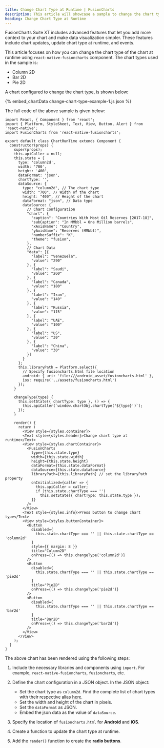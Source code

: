 ```yaml
---
title: Change Chart Type at Runtime | FusionCharts
description: This article will showcase a sample to change the chart type at runtime.
heading: Change Chart Type at Runtime
---
```


FusionCharts Suite XT includes advanced features that let you add more context to your chart and make data visualization simpler. These features include chart updates, update chart type at runtime, and events.

This article focuses on how you can change the chart type of the chart at runtime using `react-native-fusioncharts` component. The chart types used in the sample is:

* Column 2D
* Bar 2D
* Pie 2D

A chart configured to change the chart type, is shown below:

{% embed_chartData change-chart-type-example-1.js json %}

The full code of the above sample is given below:

```
import React, { Component } from 'react';
import { Platform, StyleSheet, Text, View, Button, Alert } from 'react-native';
import FusionCharts from 'react-native-fusioncharts';

export default class ChartRunTime extends Component {
  constructor(props) {
    super(props);
    this.apiCaller = null;
    this.state = {
      type: 'column2d',
      width: '700',
      height: '400',
      dataFormat: 'json',
      chartType: '',
      dataSource: {
        type: "column2d", // The chart type
        width: "700", // Width of the chart
        height: "400", // Height of the chart
        dataFormat: "json", // Data type
        dataSource: { 
          // Chart Configuration 
          "chart": {
            "caption": "Countries With Most Oil Reserves [2017-18]",
            "subCaption": "In MMbbl = One Million barrels",
            "xAxisName": "Country",
            "yAxisName": "Reserves (MMbbl)",
            "numberSuffix": "K",
            "theme": "fusion",
          },
          // Chart Data
          "data": [{
            "label": "Venezuela",
            "value": "290"
          }, {
            "label": "Saudi",
            "value": "260"
          }, {
            "label": "Canada",
            "value": "180"
          }, {
            "label": "Iran",
            "value": "140"
          }, {
            "label": "Russia",
            "value": "115"
          }, {
            "label": "UAE",
            "value": "100"
          }, {
            "label": "US",
            "value": "30"
          }, {
            "label": "China",
            "value": "30"
          }]
        }
      };
      this.libraryPath = Platform.select({
        // Specify fusioncharts.html file location
        android: { uri: 'file:///android_asset/fusioncharts.html' },
        ios: require('../assets/fusioncharts.html')
      });
    }

    changeType(type) {
      this.setState({ chartType: type }, () => {
        this.apiCaller(`window.chartObj.chartType('${type}')`);
      });
    }

    render() {
      return (
        <View style={styles.container}>
        <Text style={styles.header}>Change chart type at runtime</Text>
        <View style={styles.chartContainer}>
          <FusionCharts
            type={this.state.type}
            width={this.state.width}
            height={this.state.height}
            dataFormat={this.state.dataFormat}
            dataSource={this.state.dataSource}
            libraryPath={this.libraryPath} // set the libraryPath property
            onInitialized={caller => {
              this.apiCaller = caller;
              if (this.state.chartType === '')
                this.setState({ chartType: this.state.type });
            }}
          />
        </View>
        <Text style={styles.info}>Press button to change chart type</Text>
        <View style={styles.buttonContainer}>
          <Button
            disabled={
              this.state.chartType === '' || this.state.chartType == 'column2d'
            }
            style={{ margin: 8 }}
            title="Column2D"
            onPress={() => this.changeType('column2d')}
          />
          <Button
            disabled={
              this.state.chartType === '' || this.state.chartType == 'pie2d'
            }
            title="Pie2D"
            onPress={() => this.changeType('pie2d')}
          />
          <Button
            disabled={
              this.state.chartType === '' || this.state.chartType == 'bar2d'
            }
            title="Bar2D"
            onPress={() => this.changeType('bar2d')}
          />
        </View>
      </View>
    );
  }
}
```

The above chart has been rendered using the following steps:

1. Include the necessary libraries and components using `import`. For example, `react-native-fusioncharts`, `fusioncharts`, etc.

2. Define the chart configuration in a JSON object. In the JSON object:
    * Set the chart type as `column2d`. Find the complete list of chart types with their respective alias [here](https://www.fusioncharts.com/dev/chart-guide/list-of-charts).
    * Set the width and height of the chart in pixels. 
    * Set the `dataFormat` as JSON.
    * Embed the json data as the value of `dataSource`.

3. Specify the location of `fusioncharts.html` for **Android** and **iOS**.

4. Create a function to update the chart type at runtime.

5. Add the `render()` function to create the **radio buttons**.